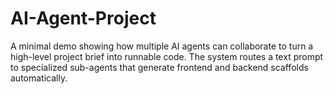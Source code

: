 # AI-Agent-Project
A minimal demo showing how multiple AI agents can collaborate to turn a high-level project brief into runnable code. The system routes a text prompt to specialized sub-agents that generate frontend and backend scaffolds automatically.
